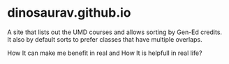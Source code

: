 dinosaurav.github.io
====================

A site that lists out the UMD courses and allows sorting by Gen-Ed credits. 
It also by default sorts to prefer classes that have multiple overlaps.

How It can make me benefit in real and How It is helpfull in real life?

